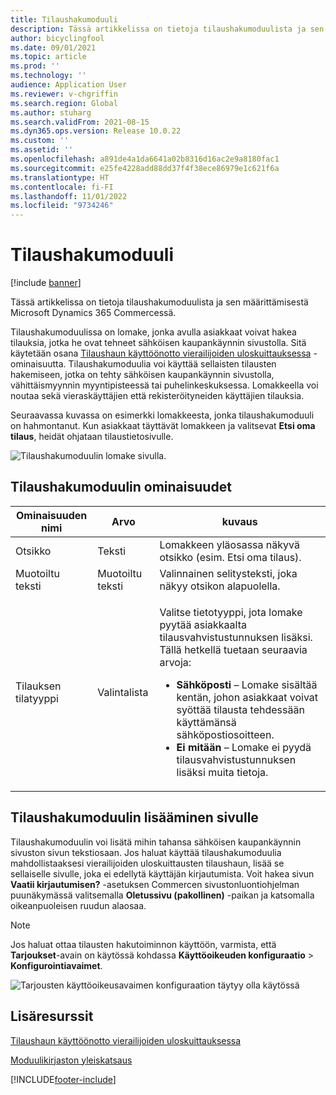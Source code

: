 ```yaml
---
title: Tilaushakumoduuli
description: Tässä artikkelissa on tietoja tilaushakumoduulista ja sen määrittämisestä Microsoft Dynamics 365 Commercessä.
author: bicyclingfool
ms.date: 09/01/2021
ms.topic: article
ms.prod: ''
ms.technology: ''
audience: Application User
ms.reviewer: v-chgriffin
ms.search.region: Global
ms.author: stuharg
ms.search.validFrom: 2021-08-15
ms.dyn365.ops.version: Release 10.0.22
ms.custom: ''
ms.assetid: ''
ms.openlocfilehash: a891de4a1da6641a02b8316d16ac2e9a8180fac1
ms.sourcegitcommit: e25fe4228add88dd37f4f38ece86979e1c621f6a
ms.translationtype: HT
ms.contentlocale: fi-FI
ms.lasthandoff: 11/01/2022
ms.locfileid: "9734246"
---
```

# <a name="order-lookup-module"></a>Tilaushakumoduuli

[!include [banner](includes/banner.md)]

Tässä artikkelissa on tietoja tilaushakumoduulista ja sen määrittämisestä Microsoft Dynamics 365 Commercessä.

Tilaushakumoduulissa on lomake, jonka avulla asiakkaat voivat hakea tilauksia, jotka he ovat tehneet sähköisen kaupankäynnin sivustolla. Sitä käytetään osana [Tilaushaun käyttöönotto vierailijoiden uloskuittauksessa](order-lookup-guest.md) -ominaisuutta. Tilaushakumoduulia voi käyttää sellaisten tilausten hakemiseen, jotka on tehty sähköisen kaupankäynnin sivustolla, vähittäismyynnin myyntipisteessä tai puhelinkeskuksessa. Lomakkeella voi noutaa sekä vieraskäyttäjien että rekisteröityneiden käyttäjien tilauksia.

Seuraavassa kuvassa on esimerkki lomakkeesta, jonka tilaushakumoduuli on hahmontanut. Kun asiakkaat täyttävät lomakkeen ja valitsevat **Etsi oma tilaus**, heidät ohjataan tilaustietosivulle.

![Tilaushakumoduulin lomake sivulla.](./media/OrderLookup_module.PNG)

## <a name="order-lookup-module-properties"></a>Tilaushakumoduulin ominaisuudet

| Ominaisuuden nimi     | Arvo     | kuvaus |
|-------------------|-----------|-------------|
| Otsikko           | Teksti      | Lomakkeen yläosassa näkyvä otsikko (esim. Etsi oma tilaus). |
| Muotoiltu teksti         | Muotoiltu teksti | Valinnainen selitysteksti, joka näkyy otsikon alapuolella. |
| Tilauksen tilatyyppi | Valintalista      | <p>Valitse tietotyyppi, jota lomake pyytää asiakkaalta tilausvahvistustunnuksen lisäksi. Tällä hetkellä tuetaan seuraavia arvoja:</p><ul><li><b>Sähköposti</b> – Lomake sisältää kentän, johon asiakkaat voivat syöttää tilausta tehdessään käyttämänsä sähköpostiosoitteen.</li><li><b>Ei mitään</b> – Lomake ei pyydä tilausvahvistustunnuksen lisäksi muita tietoja.</li></ul> |

## <a name="add-an-order-lookup-module-to-a-page"></a>Tilaushakumoduulin lisääminen sivulle

Tilaushakumoduulin voi lisätä mihin tahansa sähköisen kaupankäynnin sivuston sivun tekstiosaan. Jos haluat käyttää tilaushakumoduulia mahdollistaaksesi vierailijoiden uloskuittausten tilaushaun, lisää se sellaiselle sivulle, joka ei edellytä käyttäjän kirjautumista. Voit hakea sivun **Vaatii kirjautumisen?** -asetuksen Commercen sivustonluontiohjelman puunäkymässä valitsemalla **Oletussivu (pakollinen)** -paikan ja katsomalla oikeanpuoleisen ruudun alaosaa.


> [!NOTE]
> Jos haluat ottaa tilausten hakutoiminnon käyttöön, varmista, että **Tarjoukset**-avain on käytössä kohdassa **Käyttöoikeuden konfiguraatio** > **Konfigurointiavaimet**.
>
> ![Tarjousten käyttöoikeusavaimen konfiguraation täytyy olla käytössä](./media/Quotations_License_Key_Configuration.png)

## <a name="additional-resources"></a>Lisäresurssit

[Tilaushaun käyttöönotto vierailijoiden uloskuittauksessa](order-lookup-guest.md)

[Moduulikirjaston yleiskatsaus](starter-kit-overview.md)

[!INCLUDE[footer-include](../includes/footer-banner.md)]
